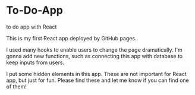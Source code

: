 # To-Do-App
to do app with React

This is my first React app deployed by GitHub pages.

I used many hooks to enable users to change the page dramatically.
I'm gonna add new functions, such as connecting this app with database to keep inputs from users.

I put some hidden elements in this app. These are not important for React app, but just for fun.
Please find these and let me know if you can find one of them!
